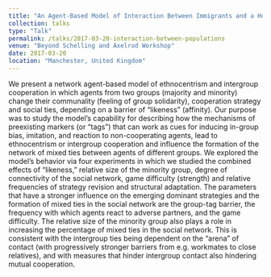 ```yaml
---
title: "An Agent-Based Model of Interaction Between Immigrants and a Host Population"
collection: talks
type: "Talk"
permalink: /talks/2017-03-20-interaction-between-populations
venue: "Beyond Schelling and Axelrod Workshop" 
date: 2017-03-20 
location: "Manchester, United Kingdom" 
---
```

We present a network agent-based model of ethnocentrism and intergroup cooperation in which agents from two groups (majority and minority) change their communality (feeling of group solidarity), cooperation strategy and social ties, depending on a barrier of “likeness” (affinity). Our purpose was to study the model’s capability for describing how the mechanisms of preexisting markers (or “tags”) that can work as cues for inducing in-group bias, imitation, and reaction to non-cooperating agents, lead to ethnocentrism or intergroup cooperation and influence the formation of the network of mixed ties between agents of different groups. We explored the model’s behavior via four experiments in which we studied the combined effects of “likeness,” relative size of the minority group, degree of connectivity of the social network, game difficulty (strength) and relative frequencies of strategy revision and structural adaptation. The parameters that have a stronger influence on the emerging dominant strategies and the formation of mixed ties in the social network are the group-tag barrier, the frequency with which agents react to adverse partners, and the game difficulty. The relative size of the minority group also plays a role in increasing the percentage of mixed ties in the social network. This is consistent with the intergroup ties being dependent on the “arena” of contact (with progressively stronger barriers from e.g. workmates to close relatives), and with measures that hinder intergroup contact also hindering mutual cooperation.
